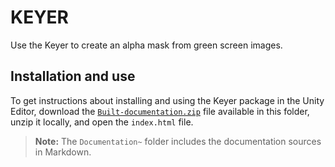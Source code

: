 # KEYER

Use the Keyer to create an alpha mask from green screen images.

## Installation and use

To get instructions about installing and using the Keyer package in the Unity Editor, download the [`Built-documentation.zip`](Built-documentation.zip) file available in this folder, unzip it locally, and open the `index.html` file.

>**Note:** The `Documentation~` folder includes the documentation sources in Markdown.
